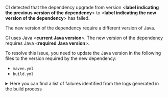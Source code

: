 CI detected that the dependency upgrade from version <**label indicating the previous version of the dependency**> to <**label indicating the new version of the dependency**> has failed.

The new version of the dependency require a different version of Java.

CI uses Java <**current Java version**>. The new version of the dependency requires Java <**required Java version**>.

To resolve this issue, you need to update the Java version in the following files to the version required by the new dependency:

- `maven.yml`
- `build.yml`

<details>
<summary>Here you can find a list of failures identified from the logs generated in the build process</summary>

*    > Label to indicate the error message in the logs
*    > Label to indicate the error message in the logs
</details>

